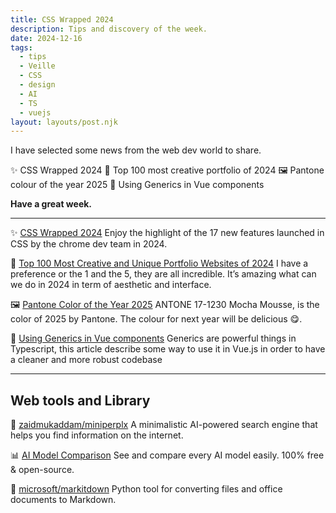 ```yaml
---
title: CSS Wrapped 2024
description: Tips and discovery of the week.
date: 2024-12-16
tags:
  - tips
  - Veille
  - CSS
  - design
  - AI
  - TS
  - vuejs
layout: layouts/post.njk
---
```


I have selected some news  from the web dev world to share.

✨ CSS Wrapped 2024
💅 Top 100 most creative portfolio of 2024
🖼️ Pantone colour of the year 2025
📗 Using Generics in Vue components

**Have a great week.**

___

✨ [CSS Wrapped 2024](https://chrome.dev/css-wrapped-2024/)
Enjoy the highlight of the 17 new features launched in CSS by the chrome dev team in 2024.

💅 [Top 100 Most Creative and Unique Portfolio Websites of 2024](https://muz.li/blog/top-100-most-creative-and-unique-portfolio-websites-of-2024/)
I have a preference or the 1 and the 5, they are all incredible. It’s amazing what can we do in 2024 in term of aesthetic and interface.

🖼️ [Pantone Color of the Year 2025](https://www.pantone.com/color-of-the-year/2025)
ANTONE 17-1230 Mocha Mousse, is the color of 2025 by Pantone. The colour for next year will be delicious 😋.

📗 [Using Generics in Vue components](https://dev.to/jacobandrewsky/using-generics-in-vue-components-1lnn)
Generics are powerful things in Typescript, this article describe some way to use it in Vue.js in order to have a cleaner and more robust codebase

___

## Web tools and Library

🤖 [zaidmukaddam/miniperplx](https://github.com/zaidmukaddam/miniperplx)
A minimalistic AI-powered search engine that helps you find information on the internet.

📊 [AI Model Comparison](https://countless.dev/)
See and compare every AI model easily. 100% free & open-source.

🔂 [microsoft/markitdown](https://github.com/microsoft/markitdown)
Python tool for converting files and office documents to Markdown.
